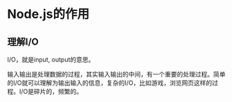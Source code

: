 # Node.js的作用
## 理解I/O
I/O，就是input, output的意思。

输入输出是处理数据的过程，其实输入输出的中间，有一个重要的处理过程。简单的I/O就可以理解为输出输入的信息，复杂的I/O，比如游戏，浏览网页这样的过程。I/O是碎片的，频繁的。